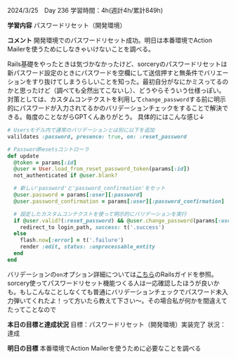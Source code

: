 2024/3/25　Day 236
学習時間：4h(週計4h/累計849h)

**学習内容**
パスワードリセット（開発環境）

**コメント**
開発環境でのパスワードリセット成功。明日は本番環境でAction Mailerを使うためにしなきゃいけないことを調べる。

Rails基礎をやったときは気づかなかったけど、sorceryのパスワードリセットは新パスワード設定のときにパスワードを空欄にして送信押すと無条件でバリエーションをすり抜けてしまうらしいことを知った。最初自分がなにかミスってるのかと思ったけど（調べても全然出てこないし）、どうやらそういう仕様っぽい。  
対策としては、カスタムコンテクストを利用して`change_password`する前に明示的にパスワードが入力されてるかのバリデーションチェックをすることで解決できる。毎度のことながらGPTくんありがとう。
具体的にはこんな感じ↓
```rb
# Usersモデル内で通常のバリデーションとは別に以下を追加
valildates :password, presence: true, on: :reset_password
```
```rb
# PasswordResetsコントローラ
def update
  @token = params[:id]
  @user = User.load_from_reset_password_token(params[:id])
  not_authenticated if @user.blank?

  # 新しい'password'と'password_confirmation'をセット
  @user.password = params[:user][:password]
  @user.password_confirmation = params[:user][:password_confirmation]

  # 設定したカスタムコンテクストを使って明示的にバリデーションを実行
  if @user.valid?(:reset_password) && @user.change_password(params[:user][:password])
    redirect_to login_path, success: t('.success')
  else
    flash.now[:error] = t('.failure')
    render :edit, status: :unprocessable_entity
  end
end
```

バリデーションの`on`オプション詳細については[こちら](https://railsguides.jp/v7.0/active_record_validations.html#on)のRailsガイドを参照。
sorcery使ってパスワードリセット機能つくる人は一応確認したほうが良いかも。もしこんなことしなくても普通にバリデーションチェックでパスワード未入力弾いてくれたよ！って方いたら教えて下さい〜。その場合私が何かを間違えてたってことなので

**本日の目標と達成状況**
目標：パスワードリセット（開発環境）実装完了
状況：達成

**明日の目標**
本番環境でAction Mailerを使うために必要なことを調べる